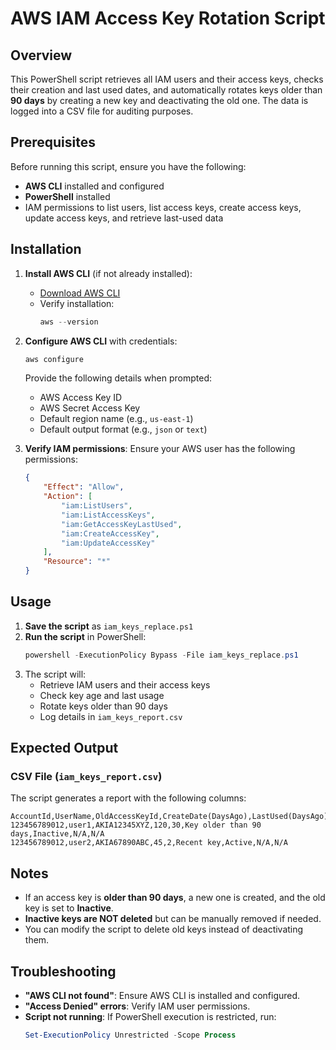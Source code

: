 # AWS IAM Access Key Rotation Script

## Overview
This PowerShell script retrieves all IAM users and their access keys, checks their creation and last used dates, and automatically rotates keys older than **90 days** by creating a new key and deactivating the old one. The data is logged into a CSV file for auditing purposes.

## Prerequisites
Before running this script, ensure you have the following:
- **AWS CLI** installed and configured
- **PowerShell** installed
- IAM permissions to list users, list access keys, create access keys, update access keys, and retrieve last-used data

## Installation
1. **Install AWS CLI** (if not already installed):
   - [Download AWS CLI](https://aws.amazon.com/cli/)
   - Verify installation:
     ```powershell
     aws --version
     ```

2. **Configure AWS CLI** with credentials:
   ```powershell
   aws configure
   ```
   Provide the following details when prompted:
   - AWS Access Key ID
   - AWS Secret Access Key
   - Default region name (e.g., `us-east-1`)
   - Default output format (e.g., `json` or `text`)

3. **Verify IAM permissions**:
   Ensure your AWS user has the following permissions:
   ```json
   {
       "Effect": "Allow",
       "Action": [
           "iam:ListUsers",
           "iam:ListAccessKeys",
           "iam:GetAccessKeyLastUsed",
           "iam:CreateAccessKey",
           "iam:UpdateAccessKey"
       ],
       "Resource": "*"
   }
   ```

## Usage
1. **Save the script** as `iam_keys_replace.ps1`
2. **Run the script** in PowerShell:
   ```powershell
   powershell -ExecutionPolicy Bypass -File iam_keys_replace.ps1
   ```
3. The script will:
   - Retrieve IAM users and their access keys
   - Check key age and last usage
   - Rotate keys older than 90 days
   - Log details in `iam_keys_report.csv`

## Expected Output
### CSV File (`iam_keys_report.csv`)
The script generates a report with the following columns:
```csv
AccountId,UserName,OldAccessKeyId,CreateDate(DaysAgo),LastUsed(DaysAgo),Status,KeyState,NewAccessKeyId,NewSecretAccessKey
123456789012,user1,AKIA12345XYZ,120,30,Key older than 90 days,Inactive,N/A,N/A
123456789012,user2,AKIA67890ABC,45,2,Recent key,Active,N/A,N/A
```

## Notes
- If an access key is **older than 90 days**, a new one is created, and the old key is set to **Inactive**.
- **Inactive keys are NOT deleted** but can be manually removed if needed.
- You can modify the script to delete old keys instead of deactivating them.

## Troubleshooting
- **"AWS CLI not found"**: Ensure AWS CLI is installed and configured.
- **"Access Denied" errors**: Verify IAM user permissions.
- **Script not running**: If PowerShell execution is restricted, run:
  ```powershell
  Set-ExecutionPolicy Unrestricted -Scope Process
  ```

